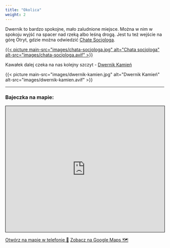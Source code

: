 ```yaml
---
title: "Okolica"
weight: 2
---
```


Dwernik to bardzo spokojne, mało zaludnione miejsce. Można w nim w spokoju wyjść na spacer nad rzeką albo leśną drogą. Jest tu też wejście na górę Otryt, gdzie można odwiedzić [Chate Socjologa](https://www.otryt.bieszczady.pl/).

[
{{< picture main-src="images/chata-socjologa.jpg" alt="Chata socjologa" alt-src="images/chata-socjologa.avif" >}}
](https://commons.wikimedia.org/wiki/File:Chata_socjologa.JPG#/media/Plik:Chata_socjologa.JPG)

Kawałek dalej czeka na nas kolejny szczyt - [Dwernik Kamień](https://gorydlaciebie.pl/wyprawy/dwernik-kamien-wychodnie-skalne-i-panoramy/)

{{< picture main-src="images/dwernik-kamien.jpg" alt="Dwernik Kamień" alt-src="images/dwernik-kamien.avif" >}}

---

### Bajeczka na mapie:

<iframe 
  width="100%" 
  height="400px" 
  frameborder="0" 
  scrolling="no" 
  marginheight="0" 
  marginwidth="0" 
  src="https://www.openstreetmap.org/export/embed.html?bbox=22.352371215820312%2C49.11680432998823%2C22.925720214843754%2C49.320422679265924&amp;layer=mapnik&amp;marker=49.218718364108334%2C22.63904571533203"
   style="border: 1px solid black"
   loading="lazy" >
</iframe>
<br/>

<a href="geo:49.21878,22.63894" class="mobile-only">Otwórz na mapie w telefonie 🧭</a>
<a href="https://g.page/bajeczka---domek-w-bieszczadach" class="desktop-only">Zobacz na Google Maps 🗺</a>
